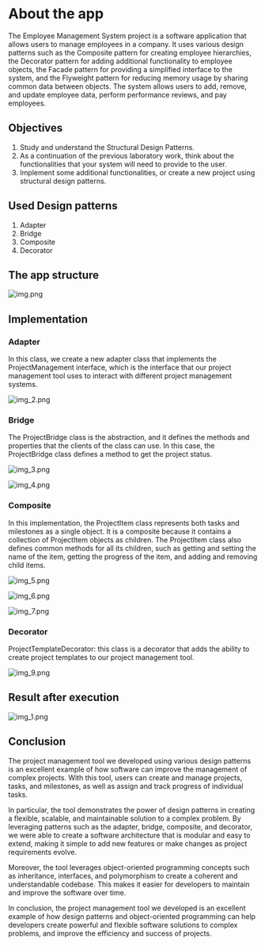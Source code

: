 # About the app
The Employee Management System project is a software application that allows users to manage employees in a company. It uses various design patterns such as the Composite pattern for creating employee hierarchies, the Decorator pattern for adding additional functionality to employee objects, the Facade pattern for providing a simplified interface to the system, and the Flyweight pattern for reducing memory usage by sharing common data between objects. The system allows users to add, remove, and update employee data, perform performance reviews, and pay employees.

## Objectives

1. Study and understand the Structural Design Patterns.
2. As a continuation of the previous laboratory work,
   think about the functionalities that your system will need to provide to the user.
3. Implement some additional functionalities, or create a new project
   using structural design patterns.

## Used Design patterns

1. Adapter
2. Bridge
3. Composite
4. Decorator

## The app structure

![img.png](img.png)

## Implementation

### Adapter

In this class, we create a new adapter class that implements the ProjectManagement interface, which is the interface that our project management tool uses to interact with different project management systems.

![img_2.png](img_2.png)

### Bridge

The ProjectBridge class is the abstraction, and it defines the methods and properties that the clients of the class can use. In this case, the ProjectBridge class defines a method to get the project status.

![img_3.png](img_3.png)

![img_4.png](img_4.png)

### Composite

In this implementation, the ProjectItem class represents both tasks and milestones as a single object. It is a composite because it contains a collection of ProjectItem objects as children. The ProjectItem class also defines common methods for all its children, such as getting and setting the name of the item, getting the progress of the item, and adding and removing child items.

![img_5.png](img_5.png)

![img_6.png](img_6.png)

![img_7.png](img_7.png)

### Decorator
ProjectTemplateDecorator: this class is a decorator that adds the ability to create project templates to our project management tool.

![img_9.png](img_9.png)

## Result after execution

![img_1.png](img_1.png)

## Conclusion

The project management tool we developed using various design patterns is an excellent example of how software can improve the management of complex projects. With this tool, users can create and manage projects, tasks, and milestones, as well as assign and track progress of individual tasks.

In particular, the tool demonstrates the power of design patterns in creating a flexible, scalable, and maintainable solution to a complex problem. By leveraging patterns such as the adapter, bridge, composite, and decorator, we were able to create a software architecture that is modular and easy to extend, making it simple to add new features or make changes as project requirements evolve.

Moreover, the tool leverages object-oriented programming concepts such as inheritance, interfaces, and polymorphism to create a coherent and understandable codebase. This makes it easier for developers to maintain and improve the software over time.

In conclusion, the project management tool we developed is an excellent example of how design patterns and object-oriented programming can help developers create powerful and flexible software solutions to complex problems, and improve the efficiency and success of projects.